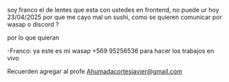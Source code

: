 soy franco el de lentes que esta con ustedes en frontend, no puede ur hoy 23/04/2025 por que me cayo mal un sushi, como se quieren comunicar por wasap o discord ?

por lo que quieran 

-Franco: ya este es mi wasap +569 95256536 para hacer los trabajos en vivo

Recuerden agregar al profe Ahumadacortesjavier@gmail.com

